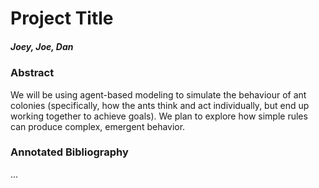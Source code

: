 # Project Title

##### Joey, Joe, Dan


### Abstract

We will be using agent-based modeling to simulate the behaviour of ant colonies (specifically, how the ants think and act individually, but end up working together to achieve goals). We plan to explore how simple rules can produce complex, emergent behavior.


### Annotated Bibliography

...
